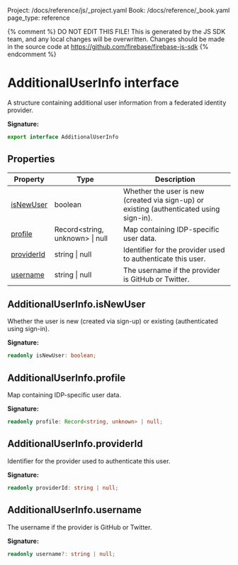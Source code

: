 Project: /docs/reference/js/_project.yaml
Book: /docs/reference/_book.yaml
page_type: reference

{% comment %}
DO NOT EDIT THIS FILE!
This is generated by the JS SDK team, and any local changes will be
overwritten. Changes should be made in the source code at
https://github.com/firebase/firebase-js-sdk
{% endcomment %}

# AdditionalUserInfo interface
A structure containing additional user information from a federated identity provider.

<b>Signature:</b>

```typescript
export interface AdditionalUserInfo 
```

## Properties

|  Property | Type | Description |
|  --- | --- | --- |
|  [isNewUser](./auth.additionaluserinfo.md#additionaluserinfoisnewuser) | boolean | Whether the user is new (created via sign-up) or existing (authenticated using sign-in). |
|  [profile](./auth.additionaluserinfo.md#additionaluserinfoprofile) | Record&lt;string, unknown&gt; \| null | Map containing IDP-specific user data. |
|  [providerId](./auth.additionaluserinfo.md#additionaluserinfoproviderid) | string \| null | Identifier for the provider used to authenticate this user. |
|  [username](./auth.additionaluserinfo.md#additionaluserinfousername) | string \| null | The username if the provider is GitHub or Twitter. |

## AdditionalUserInfo.isNewUser

Whether the user is new (created via sign-up) or existing (authenticated using sign-in).

<b>Signature:</b>

```typescript
readonly isNewUser: boolean;
```

## AdditionalUserInfo.profile

Map containing IDP-specific user data.

<b>Signature:</b>

```typescript
readonly profile: Record<string, unknown> | null;
```

## AdditionalUserInfo.providerId

Identifier for the provider used to authenticate this user.

<b>Signature:</b>

```typescript
readonly providerId: string | null;
```

## AdditionalUserInfo.username

The username if the provider is GitHub or Twitter.

<b>Signature:</b>

```typescript
readonly username?: string | null;
```
